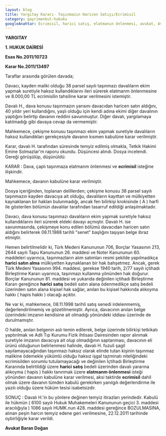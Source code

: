 ```yaml
---
layout: blog
title: Yargıtay Kararı- Taşınmazın Haricen Satışı/Ecrimisil 
category: gayrimenkul-hukuku
googleAnahtar: Ecrimisil, harici satış, elatmanın önlenmesi, avukat, Avukat Baran Doğan
---
```

**YARGITAY**

**1. HUKUK DAİRESİ**

**Esas No.2011/10723**

**Karar No.2011/13497**

Taraflar arasında görülen davada;

Davacı, kayden maliki olduğu 38 parsel sayılı taşınmazı davalıların ekim yapmak suretiyle haksız kullandıklarını ileri sürerek elatmanm önlenmesine ve 8.000,00 TL ecrimisilin tahsiline karar verilmesini istemiştir.

Davalı H., dava konusu taşınmazın yarısını davacıdan haricen satın aldığını, 40 yıldır yeri kullandığını, yaşlı olduğu için kendi adına ekimi diğer davalının yaptığını belirtip davanın reddini savunmuştur. Diğer davalı, yargılamaya katılmadığı gibi davaya cevap da vermemiştir.

Mahkemece, çekişme konusu taşınmazı ekim yapmak suretiyle davalıların haksız kullandıkları gerekçesiyle davanın kısmen kabulüne karar verilmiştir.

Karar, davalı H. tarafından süresinde temyiz edilmiş olmakla, Tetkik Hakimi Emine Solmazlar'm raporu okundu. Düşüncesi alındı. Dosya incelendi. Gereği görüşülüp, düşünüldü:

KARAR : Dava, çaplı taşınmaza elatmanm önlenmesi ve **ecrimisil** isteğine ilişkindir.

Mahkemece, davanın kabulüne karar verilmiştir.

Dosya içeriğinden, toplanan delillerden; çekişme konusu 38 parsel sayılı taşınmazın kayden davacıya ait olduğu, davalıların kayıttan ve mülkiyetten kaynaklanan bir haklan bulunmadığı, ancak fen bilirkişi krokisinde ( A ) harfi ile gösterilen bölümün davalılar tarafından tasarruf edildiği anlaşılmaktadır.

Davacı, dava konusu taşınmazı davalıların ekim yapmak suretiyle haksız kullandıklarını ileri sürerek eldeki davayı açmıştır. Davalı H. ise savunmasında, çekişmeye konu edilen bölümü davacıdan haricen satın aldığını belirterek 08.11.1988 tarihli "senet" başlığını taşıyan belge ibraz etmiştir.

Hemen belirtilmelidir ki, Türk Medeni Kanununun 706, Borçlar Yasasının 213, 2644 sayılı Tapu Kanununun 26. maddesi ve Noter Kanununun 60. maddeleri uyarınca, taşınmazların alım satımları resmi şekilde yapılmadıkça **harici satın alma** mülkiyetten kaynaklanan bir hak bahşetmez. Ancak, gerek Türk Medeni Yasasının 994. maddesi, gerekse 1940 tarih, 2/77 sayılı içtihadı Birleştirme Kararı uyarınca, taşınmazı kullanma yönünden hak doğurur. Borçlar Kanununun 81. maddesi ve yukarıda değinilen içtihadı Birleştirme Kararı gereğince **harici satış** bedeli satın alana ödenmedikçe satış bedeli üzerinden satın alana kişisel hak sağlar, anılan bu kişisel hakkında alıkoyma hakkı ( hapis hakkı ) olacağı açıktır.

Ne var ki, mahkemece, 08.11.1998 tarihli satış senedi irdelenmemiş, değerlendirilmemiş ve gözetilmemiştir. Ayrıca, davacının anılan belge üzerindeki imzanın kendisine ait olmadığı yönündeki iddiası üzerinde de durulmamıştır.

O halde, anılan belgenin aslı temin edilerek, belge üzerinde bilirkişi tetkikatı yaptırılmak ve Adli Tıp Kurumu Fizik ihtisası Dairesinden rapor alınmak suretiyle imzanın davacıya ait olup olmadığının saptanması, davacının eli ürünü olduğunun belirlenmesi halinde, davalı H. fuzuli şagil sayılamayacağından taşınmazı haksız olarak elinde tutan kişinin taşınmaz malikine ödemekle yükümlü olduğu haksız işgal tazminatı niteliğindeki ecrimisilden sorumlu tutulamayacağı ve değinilen İçtihadı Birleştirme Kararında belirtildiği üzere **harici satış** bedeli üzerinden davalı yararına alıkoyma ( hapis ) hakkı tanınmak üzere **elatmanm önlenmesi** isteği yönünden davanın kabulüne karar verilmesi, aksi taktirde **ecrimisil** dahil olmak üzere davanın tümden kabulü gerekirken yanılgılı değerlendirme ile yazılı olduğu üzere hüküm tesisi isabetsizdir.

SONUÇ : Davalı H.'in bu yönlere değinen temyiz itirazları yerindedir. Kabulü ile hükmün ( 6100 sayılı Hukuk Muhakemeleri Kanununun geçici 3. maddesi aracılığıyla ) 1086 sayılı HUMK.nun 428. maddesi gereğince BOZULMASINA, alınan peşin harcın temyiz edene geri verilmesine, 22.12.2011 tarihinde oybirliğiyle karar verildi.

**Avukat Baran Doğan**
